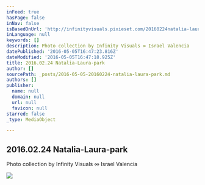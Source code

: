 ```yaml
---
inFeed: true
hasPage: false
inNav: false
isBasedOnUrl: 'http://infinityvisuals.pixieset.com/20160224natalia-laura-park/'
inLanguage: null
keywords: []
description: Photo collection by Infinity Visuals ∞ Israel Valencia
datePublished: '2016-05-05T16:47:23.816Z'
dateModified: '2016-05-05T16:47:18.925Z'
title: 2016.02.24 Natalia-Laura-park
author: []
sourcePath: _posts/2016-05-05-20160224-natalia-laura-park.md
authors: []
publisher:
  name: null
  domain: null
  url: null
  favicon: null
starred: false
_type: MediaObject

---
```

<article style=""><h1>2016.02.24 Natalia-Laura-park</h1><p>Photo collection by Infinity Visuals ∞ Israel Valencia</p><img src="http://d33tz7arw1d3eu.cloudfront.net/3026092/4e9a43be145def20382822b69d6077d5-cover.jpg" /></article>
